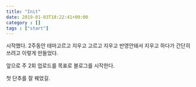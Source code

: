 ```yaml
---
title: "Init"
date: 2019-01-03T18:22:41+09:00
category : []
tags : ["start"]
---
```


시작했다.
2주동안 테마고르고 지우고 고르고 지우고 반영안돼서 지우고 하다가 간단히 쓰려고 이렇게 만들었다.

앞으로 주 2회 업로드를 목표로 블로그를 시작한다.

첫 단추를 잘 꿰었길.





